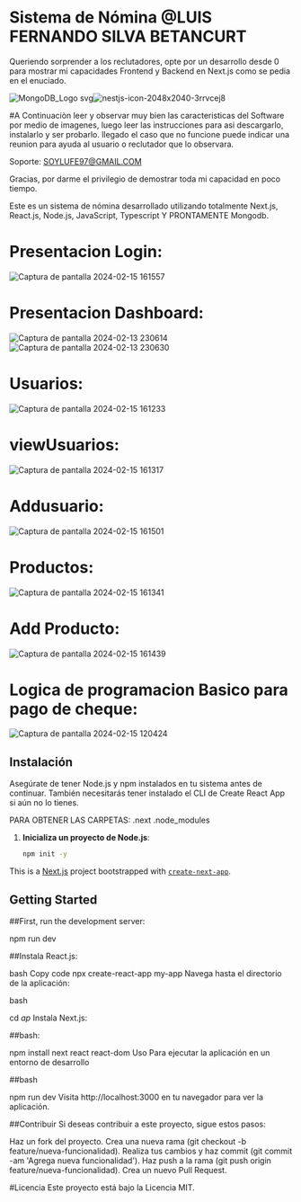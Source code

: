 # Sistema de Nómina @LUIS FERNANDO SILVA BETANCURT

Queriendo sorprender a los reclutadores, opte por un desarrollo desde 0 para mostrar mi capacidades Frontend y Backend en Next.js como se pedia en el enuciado.


![MongoDB_Logo svg](https://github.com/LuisFsilva97/-PEOPayGo-Systems--software-engineer/assets/157631615/9fabb1d5-dfd2-466e-bfc9-c64e72523de9)![nestjs-icon-2048x2040-3rrvcej8](https://github.com/LuisFsilva97/-PEOPayGo-Systems--software-engineer/assets/157631615/224aa6fe-9c10-4894-9e62-239fb4b04e56)


#A Continuaciòn leer y observar muy bien las caracteristicas del Software por medio de imagenes, luego leer las instrucciones para asi descargarlo, instalarlo y ser probarlo. llegado el caso que no funcione puede indicar una reunion para ayuda al usuario o reclutador que lo observara.

Soporte: SOYLUFE97@GMAIL.COM

Gracias, por darme el privilegio de demostrar toda mi capacidad en poco tiempo.

Este es un sistema de nómina desarrollado utilizando totalmente Next.js, React.js, Node.js, JavaScript, Typescript Y PRONTAMENTE Mongodb.

# Presentacion Login:
![Captura de pantalla 2024-02-15 161557](https://github.com/LuisFsilva97/-PEOPayGo-Systems--software-engineer/assets/157631615/d626b768-0bbc-4a52-9d22-085400cac691)

# Presentacion Dashboard:

![Captura de pantalla 2024-02-13 230614](https://github.com/LuisFsilva97/-PEOPayGo-Systems--software-engineer/assets/157631615/28e6ff0c-0f31-46b3-abd7-380a778dc383)
![Captura de pantalla 2024-02-13 230630](https://github.com/LuisFsilva97/-PEOPayGo-Systems--software-engineer/assets/157631615/cfd66fb3-da13-4828-91f7-d2161e38aec0)

# Usuarios:
![Captura de pantalla 2024-02-15 161233](https://github.com/LuisFsilva97/-PEOPayGo-Systems--software-engineer/assets/157631615/98873e37-3c5c-40dc-9093-51518bfffe06)

# viewUsuarios:
![Captura de pantalla 2024-02-15 161317](https://github.com/LuisFsilva97/-PEOPayGo-Systems--software-engineer/assets/157631615/dd39b02b-b63c-44a3-b0ad-49774cf2ef8d)

# Addusuario:
![Captura de pantalla 2024-02-15 161501](https://github.com/LuisFsilva97/-PEOPayGo-Systems--software-engineer/assets/157631615/f0b03478-1aca-45db-91fd-8a7a1751534a)

# Productos:
![Captura de pantalla 2024-02-15 161341](https://github.com/LuisFsilva97/-PEOPayGo-Systems--software-engineer/assets/157631615/05429bf2-d395-4d3d-8cab-91d9c302ac5e)

# Add Producto:
![Captura de pantalla 2024-02-15 161439](https://github.com/LuisFsilva97/-PEOPayGo-Systems--software-engineer/assets/157631615/198317d7-657e-4f16-a13b-ab58d2ea299f)

# Logica de programacion Basico para pago de cheque:
![Captura de pantalla 2024-02-15 120424](https://github.com/LuisFsilva97/-PEOPayGo-Systems--software-engineer/assets/157631615/c45a4bfc-9c72-413d-a818-324064a66e4f)


## Instalación

Asegúrate de tener Node.js y npm instalados en tu sistema antes de continuar. También necesitarás tener instalado el CLI de Create React App si aún no lo tienes.

PARA OBTENER LAS CARPETAS:
.next
.node_modules

1. **Inicializa un proyecto de Node.js**:
   ```bash
   npm init -y
This is a [Next.js](https://nextjs.org/) project bootstrapped with [`create-next-app`](https://github.com/vercel/next.js/tree/canary/packages/create-next-app).

## Getting Started

##First, run the development server:

npm run dev

##Instala React.js:

bash
Copy code
npx create-react-app my-app
Navega hasta el directorio de la aplicación:

bash

cd *ap*
Instala Next.js:

##bash:

npm install next react react-dom
Uso
Para ejecutar la aplicación en un entorno de desarrollo

##bash

npm run dev
Visita http://localhost:3000 en tu navegador para ver la aplicación.

##Contribuir
Si deseas contribuir a este proyecto, sigue estos pasos:

Haz un fork del proyecto.
Crea una nueva rama (git checkout -b feature/nueva-funcionalidad).
Realiza tus cambios y haz commit (git commit -am 'Agrega nueva funcionalidad').
Haz push a la rama (git push origin feature/nueva-funcionalidad).
Crea un nuevo Pull Request.

#Licencia
Este proyecto está bajo la Licencia MIT.

